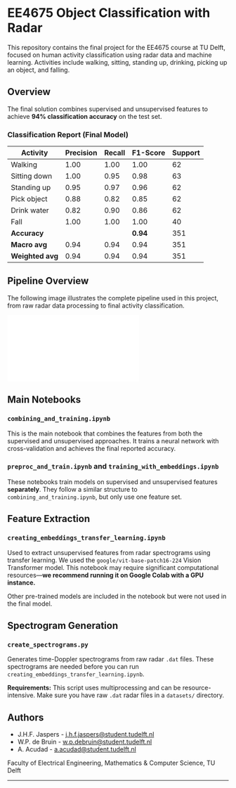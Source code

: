 # EE4675 Object Classification with Radar

This repository contains the final project for the EE4675 course at TU Delft, focused on human activity classification using radar data and machine learning. Activities include walking, sitting, standing up, drinking, picking up an object, and falling.

## Overview

The final solution combines supervised and unsupervised features to achieve **94% classification accuracy** on the test set.

### Classification Report (Final Model)

| Activity       | Precision | Recall | F1-Score | Support |
|----------------|-----------|--------|----------|---------|
| Walking        | 1.00      | 1.00   | 1.00     | 62      |
| Sitting down   | 1.00      | 0.95   | 0.98     | 63      |
| Standing up    | 0.95      | 0.97   | 0.96     | 62      |
| Pick object    | 0.88      | 0.82   | 0.85     | 62      |
| Drink water    | 0.82      | 0.90   | 0.86     | 62      |
| Fall           | 1.00      | 1.00   | 1.00     | 40      |
| **Accuracy**   |           |        | **0.94** | 351     |
| **Macro avg**  | 0.94      | 0.94   | 0.94     | 351     |
| **Weighted avg** | 0.94    | 0.94   | 0.94     | 351     |

## Pipeline Overview

The following image illustrates the complete pipeline used in this project, from raw radar data processing to final activity classification.

![Pipeline Overview](figures/Pipeline.pdf)

## Main Notebooks

### `combining_and_training.ipynb`
This is the main notebook that combines the features from both the supervised and unsupervised approaches. It trains a neural network with cross-validation and achieves the final reported accuracy.

### `preproc_and_train.ipynb` and `training_with_embeddings.ipynb`
These notebooks train models on supervised and unsupervised features **separately**. They follow a similar structure to `combining_and_training.ipynb`, but only use one feature set.

## Feature Extraction

### `creating_embeddings_transfer_learning.ipynb`
Used to extract unsupervised features from radar spectrograms using transfer learning. We used the `google/vit-base-patch16-224` Vision Transformer model. This notebook may require significant computational resources—**we recommend running it on Google Colab with a GPU instance.**

Other pre-trained models are included in the notebook but were not used in the final model.

## Spectrogram Generation

### `create_spectrograms.py`
Generates time-Doppler spectrograms from raw radar `.dat` files. These spectrograms are needed before you can run `creating_embeddings_transfer_learning.ipynb`.

**Requirements:** This script uses multiprocessing and can be resource-intensive. Make sure you have raw `.dat` radar files in a `datasets/` directory.



## Authors

- J.H.F. Jaspers - [j.h.f.jaspers@student.tudelft.nl](mailto:j.h.f.jaspers@student.tudelft.nl)
- W.P. de Bruin - [w.p.debruin@student.tudelft.nl](mailto:w.p.debruin@student.tudelft.nl)
- A. Acudad - [a.acudad@student.tudelft.nl](mailto:a.acudad@student.tudelft.nl)

Faculty of Electrical Engineering, Mathematics & Computer Science, TU Delft

---


